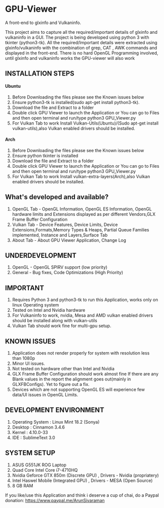 ﻿# GPU-Viewer
A front-end to glxinfo and Vulkaninfo. 

This project aims to capture all the required/important details of glxinfo and vulkaninfo in a GUI. The project is being developed using python 3 with tkinter (python3-tk). All the required/Important details were extracted using glxinfo/vulkaninfo with the combination of grep, CAT , AWK commands and displayed in the front-end. There is no hard OpenGL Programming involved, until glxinfo and vulkaninfo works the GPU-viewer will also work


## INSTALLATION STEPS

#### Ubuntu

1. Before Downloading the files please see the Known issues below
2. Ensure python3-tk is installed(sudo apt-get install python3-tk).
3. Download the file and Extract to a folder
4. Double click GPU Viewer to launch the Application or You can go to Files and then open terminal and run/type python3 GPU_Viewer.py
5. For Vulkan Tab to work Install Vulkan-Utils(Ubuntu)/(Sudo apt-get install vulkan-utils),also Vulkan enabled drivers should be installed.

#### Arch 

1. Before Downloading the files please see the Known issues below
2. Ensure python tkinter is installed
3. Download the file and Extract to a folder
4. Double click GPU Viewer to launch the Application or You can go to Files and then open terminal and run/type python3 GPU_Viewer.py
5. For Vulkan Tab to work Install vulkan-extra-layers(Arch),also Vulkan enabled drivers should be installed.


## What's developed and available?

1. OpenGL Tab - OpenGL Information, OpenGL ES Information, OpenGL hardware limits and Extensions displayed as per different Vendors,GLX Frame Buffer Configuration
2. Vulkan Tab - Device Features, Device Limits, Device Extensions,Formats,Memory Types & Heaps, Partial Queue Families implemented, Instance and Layers,Surface Tab
3. About Tab - About GPU Viewer Application, Change Log


## UNDERDEVELOPMENT

1. OpenGL - OpenGL SPIRV support (low priority)
2. General - Bug fixes, Code Optimizations (High Priority)

## IMPORTANT

1. Requires Python 3 and python3-tk to run this Application, works only on linux Operating system
2. Tested on Intel and Nvidia hardware
3. For Vulkaninfo to work, nvidia, Mesa and AMD vulkan enabled drivers should be installed along with vulkan-utils
4. Vulkan Tab should work fine for multi-gpu setup.

## KNOWN ISSUES

1. Application does not render properly for system with resolution less than 1080p
2. Minor UI issues.
3. Not tested on hardware other than Intel and Nvidia
4. GLX Frame Buffer Configuration should work almost fine If there are any Blank values in the report the alignment   goes out(mainly in GLXFBConfigs). Yet to figure out a fix.
5. Devices which are not supporting OpenGL ES will experience few data/UI issues in OpenGL Limits.

## DEVELOPMENT ENVIRONMENT

1. Operating System : Linux Mint 18.2 (Sonya)
2. Desktop : Cinnamon 3.4.6
3. Kernel : 4.10.0-33
4. IDE : SublimeText 3.0

## SYSTEM SETUP

1. ASUS G551JK ROG Laptop
2. Quad Core Intel Core i7-4710HQ
3. Nvidia Geforce GTX 850m (Discrete GPU) , Drivers - Nvidia (propriatery) 
4. Intel Haswel Mobile (Integrated GPU) , Drivers - MESA (Open Source)
5. 8 GB RAM

If you like/use this Application and think i deserve a cup of chai, do a Paypal donation: https://www.paypal.me/ArunSivaraman

